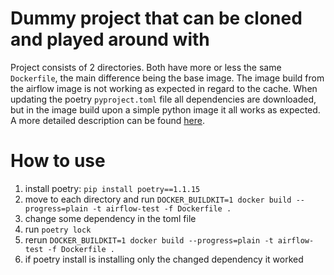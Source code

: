 # Dummy project that can be cloned and played around with

Project consists of 2 directories. Both have more or less the same `Dockerfile`, the main difference being the base image.
The image build from the airflow image is not working as expected in regard to the cache.
When updating the poetry `pyproject.toml` file all dependencies are downloaded, but in the image build upon a simple 
python image it all works as expected. A more detailed description can be found [here](https://stackoverflow.com/questions/73650173/poetry-and-buildkit-mount-type-cache-not-working-when-building-over-airflow-imag?stw=2).

# How to use

1) install poetry: `pip install poetry==1.1.15`
2) move to each directory and run `DOCKER_BUILDKIT=1 docker build --progress=plain -t airflow-test -f Dockerfile .`
3) change some dependency in the toml file
4) run `poetry lock`
5) rerun `DOCKER_BUILDKIT=1 docker build --progress=plain -t airflow-test -f Dockerfile .`
6) if poetry install is installing only the changed dependency it worked
